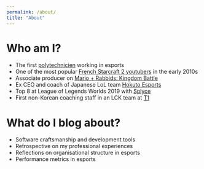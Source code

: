 ```yaml
---
permalink: /about/
title: "About"
---
```


# Who am I?
- The first [polytechnicien](https://en.wikipedia.org/wiki/%C3%89cole_Polytechnique) working in esports
- One of the most popular [French Starcraft 2 youtubers](https://www.youtube.com/watch?v=NLGEicSuYys) in the early 2010s
- Associate producer on [Mario + Rabbids: Kingdom Battle](https://www.mobygames.com/developer/sheet/view/developerId,873821/)
- Ex CEO and coach of Japanese LoL team [Hokuto Esports](https://alienwarezone.jp/post/339)
- Top 8 at League of Legends Worlds 2019 with [Splyce](https://lol.gamepedia.com/Splyce)
- First non-Korean coaching staff in an LCK team at [T1](https://twitter.com/T1LoL/status/1205459727632621568)

# What do I blog about?

- Software craftsmanship and development tools
- Retrospective on my professional experiences
- Reflections on organisational structure in esports
- Performance metrics in esports
